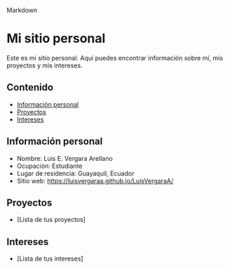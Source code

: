 Markdown 
# Mi sitio personal 

Este es mi sitio personal. Aquí puedes encontrar información sobre mí, mis proyectos y mis intereses. 

## Contenido 

* [Información personal](#información-personal)
* [Proyectos](#proyectos)
* [Intereses](#intereses)

## Información personal 
* Nombre: Luis E. Vergara Arellano
* Ocupación: Estudiante
* Lugar de residencia: Guayaquil, Ecuador
* Sitio web: https://luisvergaraa.github.io/LuisVergaraA/

## Proyectos 
* [Lista de tus proyectos]

## Intereses 
* [Lista de tus intereses] 
